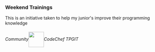 ### Weekend Trainings

<p>This is an initiative taken to help my junior's improve their programming knowledge</p>

###### Community<img src="https://media.giphy.com/media/1S9kD6xm4601O/giphy.gif" width='50' height='50' align="center" >CodeChef TPGIT
